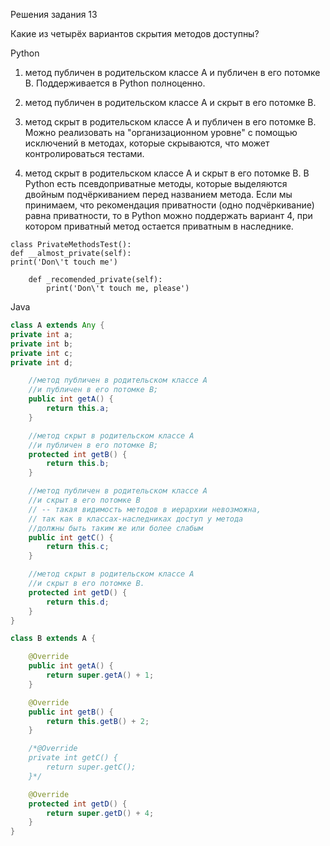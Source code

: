 Решения задания 13

Какие из четырёх вариантов скрытия методов доступны?

Python

1. метод публичен в родительском классе А и публичен в его потомке B.
   Поддерживается в Python полноценно.

2. метод публичен в родительском классе А и скрыт в его потомке B.
3. метод скрыт в родительском классе А и публичен в его потомке B.
   Можно реализовать на "организационном уровне" с помощью исключений в методах, которые скрываются, что может контролироваться тестами.

4. метод скрыт в родительском классе А и скрыт в его потомке B.
   В Python есть псевдоприватные методы, которые выделяются двойным подчёркиванием перед названием метода.
   Если мы принимаем, что рекомендация приватности (одно подчёркивание) равна приватности, то в Python можно поддержать вариант 4, при котором приватный метод остается приватным в наследнике.
```declarative
class PrivateMethodsTest():
def __almost_private(self):
print('Don\'t touch me')

    def _recomended_private(self):
        print('Don\'t touch me, please')

```
Java
```java
class A extends Any {
private int a;
private int b;
private int c;
private int d;

    //метод публичен в родительском классе А 
    //и публичен в его потомке B;
    public int getA() {
        return this.a;
    }

    //метод скрыт в родительском классе А 
    //и публичен в его потомке B;
    protected int getB() {
        return this.b;
    }

    //метод публичен в родительском классе А 
    //и скрыт в его потомке B
    // -- такая видимость методов в иерархии невозможна,
    // так как в классах-наследниках доступ у метода 
    //должны быть таким же или более слабым
    public int getC() {
        return this.c;
    }

    //метод скрыт в родительском классе А 
    //и скрыт в его потомке B.
    protected int getD() {
        return this.d;
    }
}

class B extends A {

    @Override
    public int getA() {
        return super.getA() + 1;
    }

    @Override
    public int getB() {
        return this.getB() + 2;
    }

    /*@Override
    private int getC() {
        return super.getC();
    }*/

    @Override
    protected int getD() {
        return super.getD() + 4;
    }
}

```
